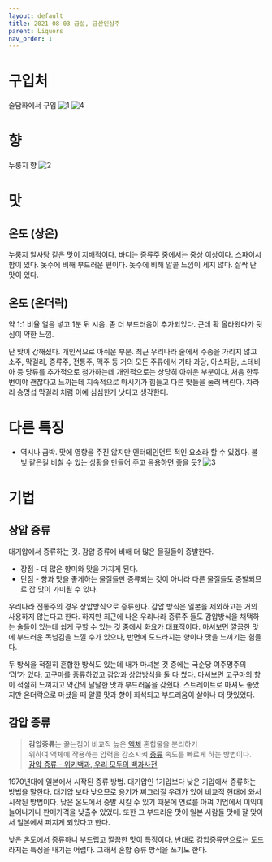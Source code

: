 ```yaml
---
layout: default
title: 2021-08-03 금설, 금산인삼주
parent: Liquors 
nav_order: 1
---
```


# 구입처
술담화에서 구입
![1](1.png)
![4](4.png)

# 향
누룽지 향
![2](2.png)

# 맛
## 온도 (상온)
누룽지 알사탕 같은 맛이 지배적이다.
바디는 증류주 중에서는 중상 이상이다.
스파이시함이 있다.
돗수에 비해 부드러운 편이다.
돗수에 비해 알콜 느낌이 세지 않다.
살짝 단 맛이 있다.

## 온도 (온더락)
약 1:1 비율
얼음 넣고 1분 뒤 시음.
좀 더 부드러움이 추가되었다.
근데 확 올라왔다가 뒷심이 약한 느낌.

단 맛이 강해졌다. 개인적으로 아쉬운 부분. 최근 우리나라 술에서 주종을 가리지 않고 소주, 막걸리, 증류주, 전통주, 맥주 등 거의 모든 주류에서 기타 과당, 아스파탐, 스테비아 등 당류를 추가적으로 첨가하는데 개인적으로는 상당히 아쉬운 부분이다.  처음 한두번이야 괜찮다고 느끼는데 지속적으로 마시기가 힘들고 다른 맛들을 눌러 버린다. 차라리 송명섭 막걸리 처럼 아예 심심한게 낫다고 생각한다.

# 다른 특징
- 역시나 금박. 맛에 영향을 주진 않지만 엔터테인먼트 적인 요소라 할 수 있겠다.
불빛 같은걸 비칠 수 있는 상황을 만들어 주고 음용하면 좋을 듯?
![3](3.png)

# 기법
## 상압 증류
대기압에서 증류하는 것. 감압 증류에 비해 더 많은 물질들이 증발한다. 
- 장점 - 더 많은 향미와 맛을 가지게 된다.
- 단점 - 향과 맛을 좋게하는 물질들만 증류되는 것이 아니라 다른 물질들도 증발되므로 잡 맛이 가미될 수 있다.

우리나라 전통주의 경우 상압방식으로 증류한다. 감압 방식은 일본을 제외하고는 거의 사용하지 않는다고 한다. 하지만 최근에 나온 우리나라 증류주 들도 감압방식을 채택하는 술들이 있는데 쉽게 구할 수 있는 것 중에서 화요가 대표적이다. 마셔보면 깔끔한 맛에 부드러운 목넘김을 느낄 수가 있으나, 반면에 도드라지는 향이나 맛을 느끼기는 힘들다.

두 방식을 적절히 혼합한 방식도 있는데 내가 마셔본 것 중에는 국순당 여주명주의 ‘려’가 있다. 고구마를 증류하였고 감압과 상압방식을 둘 다 썼다. 마셔보면 고구마의 향이 적절히 느껴지고 약간의 달달한 맛과 부드러움을 갖췄다. 스트레이트로 마셔도 좋았지만 온더락으로 마셨을 때 알콜 맛과 향이 희석되고 부드러움이 살아나 더 맛있었다.

## 감압 증류
> **감압증류**는 끓는점이 비교적 높은  [액체](https://ko.wikipedia.org/wiki/%EC%95%A1%EC%B2%B4)  혼합물을 분리하기  
> 위하여 액체에 작용하는 압력을 감소시켜  [증류](https://ko.wikipedia.org/wiki/%EC%A6%9D%EB%A5%98)  속도를 빠르게 하는 방법이다.  
> [감압 증류 - 위키백과, 우리 모두의 백과사전](https://ko.wikipedia.org/wiki/%EA%B0%90%EC%95%95_%EC%A6%9D%EB%A5%98)  

1970년대에 일본에서 시작된 증류 방법. 대기압인 1기압보다 낮은 기압에서 증류하는 방법을 말한다. 대기압 보다 낮으므로 용기가 찌그러질 우려가 있어 비교적 현대에 와서 시작된 방법이다. 낮은 온도에서 증발 시킬 수 있기 때문에 연료를 아껴 기업에서 이익이 늘어나거나 판매가격을 낮출수  있었다. 또한 그 부드러운 맛이 일본 사람들 맛에 잘 맞아서 일본에서 퍼지게 되었다고 한다.

낮은 온도에서 증류하니 부드럽고 깔끔한 맛이 특징이다. 반대로 감압증류만으로는 도드라지는 특징을 내기는 어렵다. 그래서 혼합 증류 방식을 쓰기도 한다.
